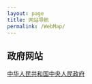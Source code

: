 ```yaml
---
layout: page
title: 网站导航
permalink: /WebMap/
---
```


## 政府网站

[中华人民共和国中央人民政府](http://www.gov.cn/index.htm)

